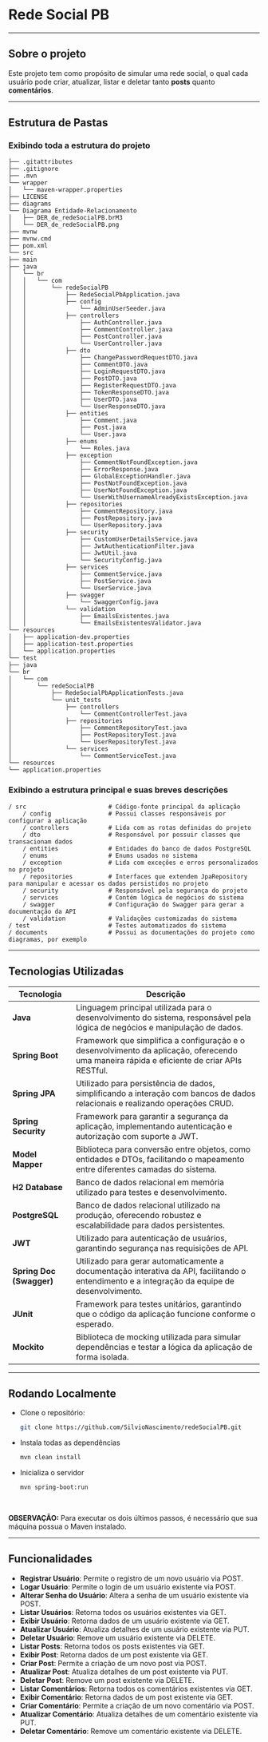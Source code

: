 # Rede Social PB

---

## Sobre o projeto
Este projeto tem como propósito de simular uma rede social, o qual 
cada usuário pode criar, atualizar, listar e deletar tanto **posts**
quanto **comentários**.

---

## Estrutura de Pastas

### Exibindo toda a estrutura do projeto
```
├── .gitattributes
├── .gitignore
├── .mvn
└── wrapper
│   └── maven-wrapper.properties
├── LICENSE
├── diagrams
└── Diagrama Entidade-Relacionamento
│   ├── DER_de_redeSocialPB.brM3
│   └── DER_de_redeSocialPB.png
├── mvnw
├── mvnw.cmd
├── pom.xml
└── src
├── main
├── java
│   └── br
│   │   └── com
│   │       └── redeSocialPB
│   │           ├── RedeSocialPbApplication.java
│   │           ├── config
│   │               └── AdminUserSeeder.java
│   │           ├── controllers
│   │               ├── AuthController.java
│   │               ├── CommentController.java
│   │               ├── PostController.java
│   │               └── UserController.java
│   │           ├── dto
│   │               ├── ChangePasswordRequestDTO.java
│   │               ├── CommentDTO.java
│   │               ├── LoginRequestDTO.java
│   │               ├── PostDTO.java
│   │               ├── RegisterRequestDTO.java
│   │               ├── TokenResponseDTO.java
│   │               ├── UserDTO.java
│   │               └── UserResponseDTO.java
│   │           ├── entities
│   │               ├── Comment.java
│   │               ├── Post.java
│   │               └── User.java
│   │           ├── enums
│   │               └── Roles.java
│   │           ├── exception
│   │               ├── CommentNotFoundException.java
│   │               ├── ErrorResponse.java
│   │               ├── GlobalExceptionHandler.java
│   │               ├── PostNotFoundException.java
│   │               ├── UserNotFoundException.java
│   │               └── UserWithUsernameAlreadyExistsException.java
│   │           ├── repositories
│   │               ├── CommentRepository.java
│   │               ├── PostRepository.java
│   │               └── UserRepository.java
│   │           ├── security
│   │               ├── CustomUserDetailsService.java
│   │               ├── JwtAuthenticationFilter.java
│   │               ├── JwtUtil.java
│   │               └── SecurityConfig.java
│   │           ├── services
│   │               ├── CommentService.java
│   │               ├── PostService.java
│   │               └── UserService.java
│   │           ├── swagger
│   │               └── SwaggerConfig.java
│   │           └── validation
│   │               ├── EmailsExistentes.java
│   │               └── EmailsExistentesValidator.java
└── resources
│   ├── application-dev.properties
│   ├── application-test.properties
│   └── application.properties
└── test
├── java
└── br
│   └── com
│       └── redeSocialPB
│           ├── RedeSocialPbApplicationTests.java
│           └── unit_tests
│               ├── controllers
│                   └── CommentControllerTest.java
│               ├── repositories
│                   ├── CommentRepositoryTest.java
│                   ├── PostRepositoryTest.java
│                   └── UserRepositoryTest.java
│               └── services
│                   └── CommentServiceTest.java
└── resources
└── application.properties
```

### Exibindo a estrutura principal e suas breves descrições
```text
/ src                       # Código-fonte principal da aplicação
    / config                # Possui classes responsáveis por configurar a aplicação
    / controllers           # Lida com as rotas definidas do projeto
    / dto                   # Responsável por possuir classes que transacionam dados 
    / entities              # Entidades do banco de dados PostgreSQL
    / enums                 # Enums usados no sistema
    / exception             # Lida com exceções e erros personalizados no projeto
    / repositories          # Interfaces que extendem JpaRepository para manipular e acessar os dados persistidos no projeto
    / security              # Responsável pela segurança do projeto
    / services              # Contém lógica de negócios do sistema
    / swagger               # Configuração do Swagger para gerar a documentação da API
    / validation            # Validações customizadas do sistema
/ test                      # Testes automatizados do sistema
/ documents                 # Possui as documentações do projeto como diagramas, por exemplo
```

---

## Tecnologias Utilizadas
| Tecnologia         | Descrição                                                                                                                                   |
|--------------------|---------------------------------------------------------------------------------------------------------------------------------------------|
| **Java**           | Linguagem principal utilizada para o desenvolvimento do sistema, responsável pela lógica de negócios e manipulação de dados.                |
| **Spring Boot**    | Framework que simplifica a configuração e o desenvolvimento da aplicação, oferecendo uma maneira rápida e eficiente de criar APIs RESTful.   |
| **Spring JPA**     | Utilizado para persistência de dados, simplificando a interação com bancos de dados relacionais e realizando operações CRUD.                 |
| **Spring Security**| Framework para garantir a segurança da aplicação, implementando autenticação e autorização com suporte a JWT.                              |
| **Model Mapper**   | Biblioteca para conversão entre objetos, como entidades e DTOs, facilitando o mapeamento entre diferentes camadas do sistema.                |
| **H2 Database**    | Banco de dados relacional em memória utilizado para testes e desenvolvimento.                                                               |
| **PostgreSQL**     | Banco de dados relacional utilizado na produção, oferecendo robustez e escalabilidade para dados persistentes.                              |
| **JWT**            | Utilizado para autenticação de usuários, garantindo segurança nas requisições de API.                                                       |
| **Spring Doc (Swagger)** | Utilizado para gerar automaticamente a documentação interativa da API, facilitando o entendimento e a integração da equipe de desenvolvimento. |
| **JUnit**          | Framework para testes unitários, garantindo que o código da aplicação funcione conforme o esperado.                                          |
| **Mockito**        | Biblioteca de mocking utilizada para simular dependências e testar a lógica da aplicação de forma isolada.                                    |

---

## Rodando Localmente
- Clone o repositório:
    ```bash
    git clone https://github.com/SilvioNascimento/redeSocialPB.git
    ```

- Instala todas as dependências
  ```bash
  mvn clean install
  ```

- Inicializa o servidor
  ```bash
  mvn spring-boot:run
  ```

<br/>

**OBSERVAÇÃO:** Para executar os dois últimos passos, é necessário
que sua máquina possua o Maven instalado.

---

## Funcionalidades
- **Registrar Usuário**: Permite o registro de um novo usuário via POST.
- **Logar Usuário**: Permite o login de um usuário existente via POST.
- **Alterar Senha do Usuário**: Altera a senha de um usuário existente via POST.
- **Listar Usuários**: Retorna todos os usuários existentes via GET.
- **Exibir Usuário**: Retorna dados de um usuário existente via GET.
- **Atualizar Usuário**: Atualiza detalhes de um usuário existente via PUT.
- **Deletar Usuário**: Remove um usuário existente via DELETE.
- **Listar Posts**: Retorna todos os posts existentes via GET.
- **Exibir Post**: Retorna dados de um post existente via GET.
- **Criar Post**: Permite a criação de um novo post via POST.
- **Atualizar Post**: Atualiza detalhes de um post existente via PUT.
- **Deletar Post**: Remove um post existente via DELETE.
- **Listar Comentários**: Retorna todos os comentários existentes via GET.
- **Exibir Comentário**: Retorna dados de um post existente via GET.
- **Criar Comentário**: Permite a criação de um novo comentário via POST.
- **Atualizar Comentário**: Atualiza detalhes de um comentário existente via PUT.
- **Deletar Comentário**: Remove um comentário existente via DELETE.

